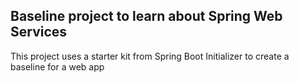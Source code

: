 ## Baseline project to learn about Spring Web Services

This project uses a starter kit from Spring Boot Initializer to create a baseline for a web app
